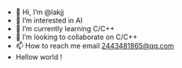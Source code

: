 - 👋 Hi, I’m @lakjj
- 👀 I’m interested in AI
- 🌱 I’m currently learning C/C++
- 💞️ I’m looking to collaborate on C/C++
- 📫 How to reach me email 2443481865@qq.com
- Hellow  world !

<!---
lakjj/lakjj is a ✨ special ✨ repository because its `README.md` (this file) appears on your GitHub profile.
You can click the Preview link to take a look at your changes.
--->
